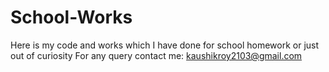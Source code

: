 # School-Works
Here is my code and works which I have done for school homework or just out of curiosity
For any query contact me: kaushikroy2103@gmail.com
